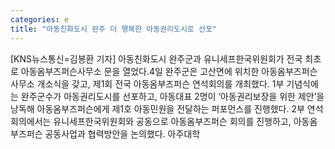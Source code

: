 ```yaml
---
categories: e
title: "아동친화도시 완주 더 행복한 아동권리도시로 선포"
---
```

[KNS뉴스통신=김봉환 기자] 아동친화도시 완주군과 유니세프한국위원회가 전국 최초로 아동옴부즈퍼슨사무소 문을 열었다.4일 완주군은 고산면에 위치한 아동옴부즈퍼슨사무소 개소식을 갖고, 제1회 전국 아동옴부즈퍼슨 연석회의를 개최했다. 1부 기념식에는 완주군수가 아동권리도시를 선포하고, 아동대표 2명이 ‘아동권리보장을 위한 제안’을 낭독해 아동옴부즈퍼슨에게 제1호 아동민원을 전달하는 퍼포먼스를 진행했다. 2부 연석회의에서는 유니세프한국위원회와 공동으로 아동옴부즈퍼슨 회의를 진행하고, 아동옴부즈퍼슨 공동사업과 협력방안을 논의했다. 아주대학